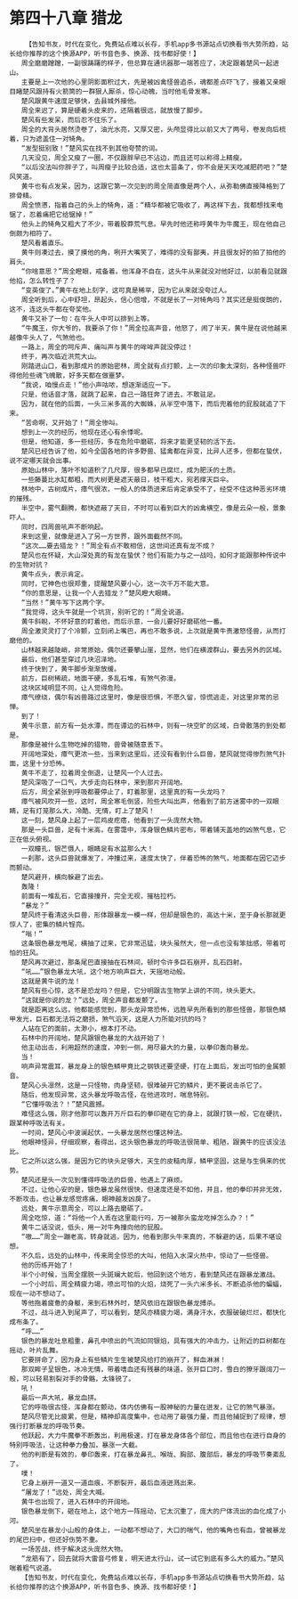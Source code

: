 # 第四十八章 猎龙
        【告知书友，时代在变化，免费站点难以长存，手机app多书源站点切换看书大势所趋，站长给你推荐的这个换源APP，听书音色多、换源、找书都好使！】
       周全磨磨蹭蹭，一副很踌躇的样子，但总算在通讯器那一端答应了，决定跟着楚风一起进山。
       主要是上一次他的心里阴影面积过大，先是被凶禽怪兽追杀，魂都差点吓飞了，接着又亲眼目睹楚风跟持有火箭筒的一群狠人厮杀，惊心动魄，当时他毛骨发寒。
       楚风跟黄牛速度足够快，去县城外接他。
       周全来迟了，算是硬着头皮来的，还隔着很远，就放慢了脚步。
       楚风有些发呆，而后忍不住乐了。
       周全的大背头居然烫卷了，油光水亮，又厚又密，头颅显得比以前又大了两号，卷发向后梳着，只为遮盖住一对犄角。
       “发型挺别致！”楚风实在找不到其他夸赞的词。
       几天没见，周全又瘦了一圈，不仅跟胖早已不沾边，而且还可以称得上精瘦。
       “以后没法叫你胖子了，叫周瘦子比较合适，这也太苗条了，你不会是天天吃减肥药吧？”楚风笑道。
       黄牛也有点发呆，因为，这跟它第一次见到的周全简直像是两个人，从弥勒佛直接降格到了排骨精。
       周全愤懑，指着自己的头上的犄角，道：“精华都被它吸收了，再这样下去，我都想找来电锯了，忍着痛把它给锯掉！”
       他头上的犄角又粗大了不少，带着股莽荒气息。早先时他还称呼黄牛为牛魔王，现在他自己倒颇为相符了。
       楚风看着直乐。
       黄牛则凑过去，摸了摸他的角，咧开大嘴笑了，难得的没有鄙夷，并且很友好的拍了拍他的肩头。
       “你啥意思？”周全瞪眼，戒备着。他浑身不自在，这头牛从来就没对他好过，以前看见就跟他掐，怎么转性子了？
       “变英俊了。”黄牛在地上刻字，这可真是稀罕，因为它从来就没夸过人。
       周全听到后，心中舒坦，昂起头，信心倍增，不就是长了一对犄角吗？其实还是挺俊朗的，这不，连这头牛都在夸奖他。
       黄牛又补了一句：在牛头人中可以排到上等。
       “牛魔王，你大爷的，我要杀了你！”周全拉高声音，他怒了，闹了半天，黄牛是在说他越来越像牛头人了，气煞他也。
       一路上，周全的呵斥声、痛叫声与黄牛的哞哞声就没停过！
       终于，再次临近洪荒大山。
       刚踏进山口，看到那成片的原始密林，周全就有点打颤，上一次的印象太深刻，各种怪兽吓得他险些魂飞魄散，好多天都在做噩梦。
       “我说，咱慢点走！”他小声咕哝，想逐渐适应一下。
       只是，他话音才落，就跳了起来，自己一路狂奔了进去，不敢驻足。
       因为，就在他的后面，一头三米多高的大蜘蛛，从半空中落下，而后兜着他的屁股就追了下来。
       “苦命啊，又开始了！”周全惨叫。
       想到上一次的经历，他现在还心有余悸呢。
       但是，他知道，多一些经历，多在危险中磨砺，将来才能更坚韧的活下去。
       楚风已经告诉了他，如今全国各地的许多野兽、猛禽都在异变，比异人还多，但都在蛰伏，说不定哪天就会出事。
       原始山林中，落叶不知道积了几尺厚，很多都早已腐烂，成为肥沃的土质。
       一些藤蔓比水缸都粗，而大树更是遮天蔽日，枝干粗大，宛若撑天巨伞。
       林地中，古树成片，瘴气很浓，一般人的体质进来后肯定承受不了，经受不住这种恶劣环境的摧残。
       半空中，雾气翻腾，都快遮蔽了天日，不时可以看到巨大的凶禽横空，像是云朵一般，景象吓人。
       同时，四周兽吼声不断响起。
       来到这里，就像是进入了另一方世界，跟外面截然不同。
       “这次……要去猎龙？！”周全有点不敢相信，这世间还真有龙不成？
       楚风也在怀疑，大山深处真的有龙在蛰伏？他们有能力与之一战吗，如何才能跟那种传说中的生物对抗？
       黄牛点头，表示肯定。
       同时，它神色也很郑重，提醒楚风要小心，这一次千万不能大意。
       “你的意思是，让我一个人去猎龙？”楚风瞪大眼睛。
       “当然！”黄牛写下这两个字。
       “我觉得，这头牛就是一个坑货，别听它的！”周全说道。
       黄牛斜睨，不怀好意的盯着他，而后示意，一会儿要好好磨砺他一番。
       周全激灵灵打了个冷颤，立刻闭上嘴巴，再也不敢多说，上次就是黄牛责激怒怪兽，从而打磨他的。
       山林越来越陡峭，非常原始，偶尔还要攀山崖，显然，他们在横渡群山，要去另外的区域。
       最后，他们甚至穿过几块沼泽地。
       终于快到了，黄牛脚步渐渐放缓。
       前方，巨树稀疏，地面干硬，多乱石堆，有煞气弥漫。
       这块区域明显不同，让人觉得危险。
       瘴气缭绕，偶尔有凶兽路过这里时，像是很恐惧，不愿久留，惊慌逃走，对这里非常的忌惮。
       到了！
       黄牛示意，前方有一处水潭，而在谭边的石林中，则有一块空旷的区域，白骨散落的到处都是。
       那像是被什么生物吃掉的猎物，兽骨被随意丢下。
       开阔地深处，瘴气更浓一些，当来到这里后，还没有看到什么巨兽，楚风就觉得惨烈煞气扑面，这里十分恐怖。
       黄牛不走了，拉着周全倒退，让楚风一个人过去。
       楚风深吸了一口气，大步走向石林中，来到那片开阔地。
       后方，周全紧张到呼吸都要停止了，盯着那里，这里真的有一头龙吗？
       瘴气被风吹开一些，这时，周全寒毛倒竖，险些大叫出声，他看到了前方迷雾中的一双眼睛，足有灯笼那么大，冷酷、无情，盯上了楚风！
       这一刻，楚风身上起了一层鸡皮疙瘩，他看到了一头庞然大物。
       那是一头巨兽，足有十米高，在雾霭中，浑身银色鳞片密布，带着铺天盖地的凶煞气息，它正在低头俯视。
       一双瞳孔，银芒慑人，眼睛足有水盆那么大！
       一刹那，这头巨兽就爆发了，冲撞过来，速度太快了，伴着恐怖的煞气，地面都在因它迈步而颤动。
       楚风避开，横向躲避了出去。
       轰隆！
       前面有一堆乱石，它直接撞开，完全无视，摧枯拉朽。
       “暴龙？”
       楚风终于看清这头巨兽，形体跟暴龙一模一样，但却是银色的，高达十米，至于身长那就更惊人了，密集的鳞片锃亮。
       “嗡！”
       这条银色暴龙甩尾，横抽了过来，它非常迅猛，块头虽然大，但一点也没有笨拙感，带着可怕的狂风。
       楚风再次避过，那条尾巴直接抽在石林间，顿时令许多巨石崩开，乱石四射。
       “吼……”银色暴龙大吼，这个地方响声巨大，天摇地动般。
       这就是黄牛说的龙！
       楚风有些心惊，这不是恐龙吗？但是，它分明跟古生物学上讲的不同，块头更大。
       “这就是你说的龙？”远处，周全声音都发颤了。
       就是距离这么远，他都能感觉到，那头龙异常恐怖，远胜早先所看到的那些怪兽，那银色鳞甲发光，巨石都无法将之磨损，煞气滔天，这是人力所能对抗的吗？
       人站在它的面前，太渺小，根本打不动。
       石林中的开阔地，楚风跟银色暴龙的大战开始了！
       他主动出击，利用超然的速度，冲到一侧，用尽最大的力量，以拳印轰向暴龙。
       当！
       响声异常震耳，暴龙身上的银色鳞甲竟比之钢铁还要坚硬，打在上面后，发出可怕的金属颤音。
       楚风心头凛然，这是一只怪物，肉身坚韧，很难破开它的鳞片，更不要说击杀它了。
       随后，他发现异常，这头暴龙呼吸古怪，在他进攻时，喘息特别。
       “它懂呼吸法？！”楚风震撼。
       难怪这么强，刚才他那可以轰开万斤巨石的拳印砸在它的身上，就跟打铁一般，它在硬抗，跟某种呼吸法有关。
       一时间，楚风心中波澜起伏，一头暴龙居然也懂这种法。
       他眼神怪异，仔细观察，看得出，这头银色暴龙的呼吸法很简单、粗陋，跟黄牛的应该没法比。
       它之所以这么强，是因为它的块头足够大，天生的皮糙肉厚，鳞甲坚固，这是与生俱来的优势。
       楚风还是头一次见到懂得呼吸法的巨兽，他遇上了麻烦。
       不过，让他心安的是，银色暴龙虽然很快，但速度还是不如他，并且，他的拳印并非无效，不断攻击，也让暴龙感觉疼痛，眼神越发凶戾了。
       远处，黄牛示意周全，可以上路去磨砺了。
       周全吃惊，道：“将他一个人丢在这里能行吗，万一被那头蛮龙吃掉怎么办？！”
       黄牛二话没说，低头，用一对牛角撞向他的屁股。
       “嗷……”周全一蹦老高，转身就逃，因为，他看到那头牛来真的，不躲避的话，后果不堪设想。
       不久后，远处的山林中，传来周全惊恐的大叫，他陷入水深火热中，惊动了一些怪兽。
       他的历练开始了！
       半个小时候，当周全摆脱一头斑斓大蛇后，他回到这个地方，看到楚风还在跟暴龙激战。
       一个小时后，周全精疲力竭，喷出可怕的火焰，烧死了一头六米多长、不断追杀他的蝙蝠，现在一动不想动了。
       等他拖着疲惫的身躯，来到石林外时，楚风依旧在跟银色暴龙搏杀。
       不过，战斗进入到尾声了，可以看到，楚风亦精疲力竭，满身汗水，衣服破破烂烂，都快化成布条了。
       “呼……”
       银色的暴龙吐息粗重，鼻孔中喷出的气流如同银焰，具有强大的冲击力，让附近的巨树都在摇动，叶片乱舞。
       它要拼命了，因为身上有些鳞片生生被楚风给打的崩开了，鲜血淋淋！
       那双眸子呈银色，冰冷无情，带着嗜血还有残暴的味道，张开巨口时，雪白的獠牙跟阔刀一般，可以轻易割裂对手的骨骼，太锋锐了。
       吼！
       最后一声大吼，暴龙血拼。
       它的呼吸很古怪，浑身都在颤动，体内仿佛有一股神秘的力量在迸发，让它的煞气暴涨。
       楚风尽管无比疲累，但是，精神却高度集中，也动用了最强力量，而且他捕捉到了规律，想强行打断暴龙的呼吸节奏。
       他跃起，大力牛魔拳不断轰出，利用极速，打在暴龙身体各个部位，而且他也在进行自身的特别呼吸法，让这种拳力叠加，暴涨一大截。
       他的判断是有效的，拳印轰来，打在暴龙鼻孔、喉咙、胸部、腹部后，暴龙的呼吸节奏紊乱了。
       噗！
       它身上崩开一道又一道血痕，不断裂开，最后血液迸溅出来。
       “屠龙了！”远处，周全大喊。
       黄牛也出现了，进入石林中的开阔地。
       银色暴龙倒下，砸在地上，这个地方一阵摇动，它太沉重了，庞大的尸体流出的血化成了小河。
       楚风坐在暴龙小山般的身体上，一动都不想动了，大口的喘气，他的嘴角也有血，曾被暴龙的尾巴扫中，但还好伤势不重。
       一场苦战，终于解决这头庞然大物。
       “龙筋有了，回去就将大雷音弓修复，明天进太行山，试一试它到底有多么大的威力。”楚风喘着粗气说道。
       【告知书友，时代在变化，免费站点难以长存，手机app多书源站点切换看书大势所趋，站长给你推荐的这个换源APP，听书音色多、换源、找书都好使！】